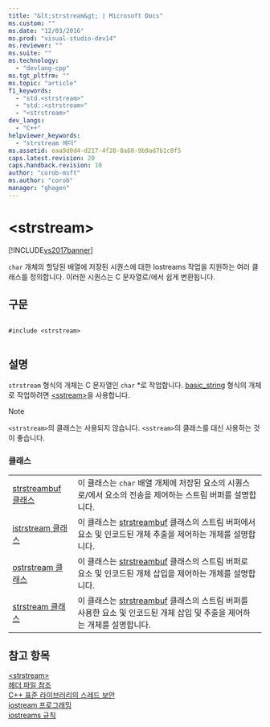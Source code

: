 ```yaml
---
title: "&lt;strstream&gt; | Microsoft Docs"
ms.custom: ""
ms.date: "12/03/2016"
ms.prod: "visual-studio-dev14"
ms.reviewer: ""
ms.suite: ""
ms.technology: 
  - "devlang-cpp"
ms.tgt_pltfrm: ""
ms.topic: "article"
f1_keywords: 
  - "std.<strstream>"
  - "std::<strstream>"
  - "<strstream>"
dev_langs: 
  - "C++"
helpviewer_keywords: 
  - "strstream 헤더"
ms.assetid: eaa9d0d4-d217-4f28-8a68-9b9ad7b1c0f5
caps.latest.revision: 20
caps.handback.revision: 10
author: "corob-msft"
ms.author: "corob"
manager: "ghogen"
---
```

# &lt;strstream&gt;
[!INCLUDE[vs2017banner](../assembler/inline/includes/vs2017banner.md)]

`char` 개체의 할당된 배열에 저장된 시퀀스에 대한 Iostreams 작업을 지원하는 여러 클래스를 정의합니다.  이러한 시퀀스는 C 문자열로\/에서 쉽게 변환됩니다.  
  
## 구문  
  
```  
  
#include <strstream>  
  
```  
  
## 설명  
 `strstream` 형식의 개체는 C 문자열인 `char` \*로 작업합니다.  [basic\_string](../standard-library/basic-string-class.md) 형식의 개체로 작업하려면 [\<sstream\>](../standard-library/sstream.md)을 사용합니다.  
  
> [!NOTE]
>  `<strstream>`의 클래스는 사용되지 않습니다.  `<sstream>`의 클래스를 대신 사용하는 것이 좋습니다.  
  
### 클래스  
  
|||  
|-|-|  
|[strstreambuf 클래스](../standard-library/strstreambuf-class.md)|이 클래스는 `char` 배열 개체에 저장된 요소의 시퀀스로\/에서 요소의 전송을 제어하는 스트림 버퍼를 설명합니다.|  
|[istrstream 클래스](../standard-library/istrstream-class.md)|이 클래스는 [strstreambuf](../standard-library/strstreambuf-class.md) 클래스의 스트림 버퍼에서 요소 및 인코드된 개체 추출을 제어하는 개체를 설명합니다.|  
|[ostrstream 클래스](../standard-library/ostrstream-class.md)|이 클래스는 [strstreambuf](../standard-library/strstreambuf-class.md) 클래스의 스트림 버퍼로 요소 및 인코드된 개체 삽입을 제어하는 개체를 설명합니다.|  
|[strstream 클래스](../standard-library/strstream-class.md)|이 클래스는 [strstreambuf](../standard-library/strstreambuf-class.md) 클래스의 스트림 버퍼를 사용한 요소 및 인코드된 개체 삽입 및 추출을 제어하는 개체를 설명합니다.|  
  
## 참고 항목  
 [\<strstream\>](../standard-library/strstream.md)   
 [헤더 파일 참조](../standard-library/cpp-standard-library-header-files.md)   
 [C\+\+ 표준 라이브러리의 스레드 보안](../standard-library/thread-safety-in-the-cpp-standard-library.md)   
 [iostream 프로그래밍](../standard-library/iostream-programming.md)   
 [iostreams 규칙](../standard-library/iostreams-conventions.md)